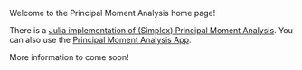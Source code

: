 Welcome to the Principal Moment Analysis home page!

There is a [Julia implementation of (Simplex) Principal Moment Analysis](https://principalmomentanalysis.github.io/PrincipalMomentAnalysis.jl).
You can also use the [Principal Moment Analysis App](https://github.com/PrincipalMomentAnalysis/PrincipalMomentAnalysisApp.jl/).

More information to come soon!
